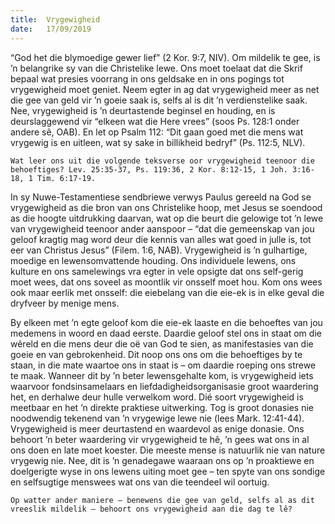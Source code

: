 ```yaml
---
title:  Vrygewigheid
date:   17/09/2019
---
```


“God het die blymoedige gewer lief” (2 Kor. 9:7, NIV). Om mildelik te gee, is ’n belangrike sy van die Christelike lewe. Ons moet toelaat dat die Skrif bepaal wat presies voorrang in ons geldsake en in ons pogings tot vrygewigheid moet geniet. Neem egter in ag dat vrygewigheid meer as net die gee van geld vir ’n goeie saak is, selfs al is dit ’n verdienstelike saak. Nee, vrygewigheid is ’n deurtastende beginsel en houding, en is deurslaggewend vir “elkeen wat die Here vrees” (soos Ps. 128:1 onder andere sê, OAB). En let op Psalm 112: “Dit gaan goed met die mens wat vrygewig is en uitleen, wat sy sake in billikheid bedryf” (Ps. 112:5, NLV). 

`Wat leer ons uit die volgende teksverse oor vrygewigheid teenoor die behoeftiges? Lev. 25:35-37, Ps. 119:36, 2 Kor. 8:12-15, 1 Joh. 3:16-18, 1 Tim. 6:17-19.` 

In sy Nuwe-Testamentiese sendbriewe verwys Paulus gereeld na God se vrygewigheid as die bron van ons Christelike hoop, met Jesus se soendood as die hoogte uitdrukking daarvan, wat op die beurt die gelowige tot ’n lewe van vrygewigheid teenoor ander aanspoor – “dat die gemeenskap van jou geloof kragtig mag word deur die kennis van alles wat goed in julle is, tot eer van Christus Jesus” (Filem. 1:6, NAB). Vrygewigheid is ’n gulhartige, moedige en lewensomvattende houding. Ons individuele lewens, ons kulture en ons samelewings vra egter in vele opsigte dat ons self-gerig moet wees, dat ons soveel as moontlik vir onsself moet hou. Kom ons wees ook maar eerlik met onsself: die eiebelang van die eie-ek is in elke geval die dryfveer by menige mens. 

By elkeen met ’n egte geloof kom die eie-ek laaste en die behoeftes van jou medemens in woord en daad eerste. Daardie geloof stel ons in staat om die wêreld en die mens deur die oë van God te sien, as manifestasies van die goeie en van gebrokenheid. Dit noop ons ons om die behoeftiges by te staan, in die mate waartoe ons in staat is – om daardie roeping ons strewe te maak. Wanneer dit by ’n beter lewensgehalte kom, is vrygewigheid iets waarvoor fondsinsamelaars en liefdadigheidsorganisasie groot waardering het, en derhalwe deur hulle verwelkom word. Dié soort vrygewigheid is meetbaar en het ’n direkte praktiese uitwerking. Tog is groot donasies nie noodwendig tekenend van ’n vrygewige lewe nie (lees Mark. 12:41-44). Vrygewigheid is meer deurtastend en waardevol as enige donasie. Ons behoort ’n beter waardering vir vrygewigheid te hê, ’n gees wat ons in al ons doen en late moet koester. Die meeste mense is natuurlik nie van nature vrygewig nie. Nee, dit is ’n genadegawe waaraan ons op ’n proaktiewe en doelgerigte wyse in ons lewens uiting moet gee – ten spyte van ons sondige en selfsugtige menswees wat ons van die teendeel wil oortuig. 

`Op watter ander maniere – benewens die gee van geld, selfs al as dit vreeslik mildelik – behoort ons vrygewigheid aan die dag te lê?`